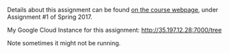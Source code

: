 Details about this assignment can be found [on the course webpage](http://cs231n.github.io/), under Assignment #1 of Spring 2017.


My Google Cloud Instance for this assignment: http://35.197.12.28:7000/tree

Note sometimes it might not be running.
